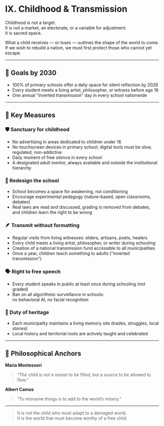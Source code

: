 # IX. Childhood & Transmission

Childhood is not a target.  
It is not a market, an electorate, or a variable for adjustment.  
It is sacred space.

What a child receives — or loses — outlines the shape of the world to come.  
If we wish to rebuild a nation, we must first protect those who cannot yet escape.

---

## 🎯 Goals by 2030

- 100% of primary schools offer a daily space for silent reflection by 2028  
- Every student meets a living artist, philosopher, or witness before age 16  
- One annual “inverted transmission” day in every school nationwide  

---

## 📜 Key Measures

### 🛡 Sanctuary for childhood  
- No advertising in areas dedicated to children under 16  
- No touchscreen devices in primary school; digital tools must be slow, regulated, non-addictive  
- Daily moment of free silence in every school  
- A designated adult mentor, always available and outside the institutional hierarchy  

### 🏫 Redesign the school  
- School becomes a space for awakening, not conditioning  
- Encourage experimental pedagogy (nature-based, open classrooms, debates)  
- Real laws are read and discussed, grading is removed from debates, and children learn the right to be wrong  

### 🪶 Transmit without formatting  
- Regular visits from living witnesses: elders, artisans, poets, healers  
- Every child meets a living artist, philosopher, or writer during schooling  
- Creation of a national transmission fund accessible to all municipalities  
- Once a year, children teach something to adults ("inverted transmission")  

### 🗣 Right to free speech  
- Every student speaks in public at least once during schooling (not graded)  
- Ban on all algorithmic surveillance in schools:  
  no behavioral AI, no facial recognition  

### 🧭 Duty of heritage  
- Each municipality maintains a living memory site (trades, struggles, local stories)  
- Local history and territorial roots are actively taught and celebrated  

---

## 🧠 Philosophical Anchors

**Maria Montessori**  
> “The child is not a vessel to be filled, but a source to be allowed to flow.”

**Albert Camus**  
> “To misname things is to add to the world’s misery.”

---

> It is not the child who must adapt to a damaged world.  
> It is the world that must become worthy of a free child.
